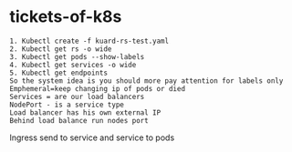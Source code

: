 # tickets-of-k8s
	1. Kubectl create -f kuard-rs-test.yaml
	2. Kubectl get rs -o wide
	3. Kubectl get pods --show-labels
	4. Kubectl get services -o wide
	5. Kubectl get endpoints
	So the system idea is you should more pay attention for labels only
	Emphemeral=keep changing ip of pods or died
	Services = are our load balancers
	NodePort - is a service type
	Load balancer has his own external IP
	Behind load balance run nodes port
Ingress send to service and service to pods
